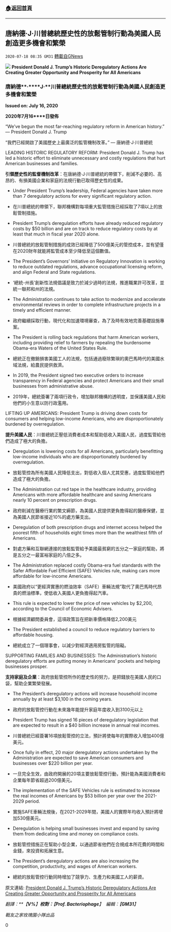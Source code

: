 ###  [:house:返回首頁](https://github.com/ourhimalayas/txt)
---

## 唐納德·J·川普總統歷史性的放鬆管制行動為美國人民創造更多機會和繁榮
`2020-07-18 08:35 GM31` [轉載自GNews](https://gnews.org/zh-hant/268478/)

![](https://s3.amazonaws.com/gnews-media-offload/wp-content/uploads/2020/07/18081756/%E5%9B%BE%E7%89%87-14.png)
**President Donald J. Trump’s Historic Deregulatory Actions Are Creating Greater Opportunity and Prosperity for All Americans**

### **唐納德****·****J·****川普總統歷史性的放鬆管制行動為美國人民創造更多機會和繁榮**

**Issued on: July 16, 2020**

**2020****年****7****月****16****日發佈**

“We’ve begun the most far-reaching regulatory reform in American history.” — President Donald J. Trump

“我們已經開啟了美國歷史上最廣泛的監管機制改革。” — 唐納德·J·川普總統

LEADING HISTORIC REGULATORY REFORM: President Donald J. Trump has led a historic effort to eliminate unnecessary and costly regulations that hurt American businesses and families.

**引領歷史性的監督機制改革**：在唐納德·J·川普總統的帶領下，削減不必要的、高昂的、有損美國企業和家庭的法規行動已取得歷史性的成果。

- Under President Trump’s leadership, Federal agencies have taken more than 7 deregulatory actions for every significant regulatory action.


- 在川普總統的帶領下，聯邦機構對每項重大監管措施已經採取了7項以上的放鬆管制措施。


- President Trump’s deregulation efforts have already reduced regulatory costs by $50 billion and are on track to reduce regulatory costs by at least that much in fiscal year 2020 alone.


- 川普總統的放鬆管制措施的成效已經降低了500億美元的管控成本，並有望僅在2020財年就能將監管成本至少降低至這個數值。


- The President’s Governors’ Initiative on Regulatory Innovation is working to reduce outdated regulations, advance occupational licensing reform, and align Federal and State regulations.


- ‘總統-州長’創新性法規倡議是致力於減少過時的法規，推進職業許可改革，並統一聯邦和州的法規。


- The Administration continues to take action to modernize and accelerate environmental reviews in order to complete infrastructure projects in a timely and efficient manner.


- 政府繼續採取行動，現代化和加速環境審查，為了及時有效地完善基礎設施專案。


- The President is rolling back regulations that harm American workers, including providing relief to farmers by repealing the burdensome Obama-era Waters of the United States Rule.


- 總統正在撤銷損害美國工人的法規，包括通過廢除繁瑣的奧巴馬時代的美國水域法規，給農民提供救濟。


- In 2019, the President signed two executive orders to increase transparency in Federal agencies and protect Americans and their small businesses from administrative abuse.


- 2019年，總統簽署了兩項行政令，增加聯邦機構的透明度，並保護美國人民和他們的小生意以防行政濫用。


LIFTING UP AMERICANS: President Trump is driving down costs for consumers and helping low-income Americans, who are disproportionately burdened by overregulation.

**提升美國人民**：川普總統正壓低消費者成本和幫助低收入美國人民，過度監管給他們造成了極大的負擔。

- Deregulation is lowering costs for all Americans, particularly benefitting low-income individuals who are disproportionately burdened by overregulation.


- 放鬆管控為所有美國人民降低支出，對低收入個人尤其受惠，過度監管給他們造成了極大的負擔。


- The Administration cut red tape in the healthcare industry, providing Americans with more affordable healthcare and saving Americans nearly 10 percent on prescription drugs.


- 政府削減在醫療行業的繁文縟節，為美國人民提供更負擔得起的醫療保健，並為美國人民節省接近10%的處方藥支出。


- Deregulation of both prescription drugs and internet access helped the poorest fifth of households eight times more than the wealthiest fifth of Americans.


- 對處方藥和互聯網連接的放鬆監管給予美國最貧窮的五分之一家庭的幫助，將是五分之一最富裕家庭的八倍之多。


- The Administration replaced costly Obama-era fuel standards with the Safer Affordable Fuel Efficient (SAFE) Vehicles rule, making cars more affordable for low-income Americans.


- 美國政府以“更經濟實惠的燃油效率（SAFE）車輛法規”取代了奧巴馬時代昂貴的燃油標準，使低收入美國人更負擔得起汽車。


- This rule is expected to lower the price of new vehicles by $2,200, according to the Council of Economic Advisers.


- 根據經濟顧問委員會，這項政策旨在把新車價格降低2,200美元


- The President established a council to reduce regulatory barriers to affordable housing.


- 總統成立了一個理事會，以減少對經濟適用房監管的阻礙。


SUPPORTING FAMILIES AND BUSINESSES: The Administration’s historic deregulatory efforts are putting money in Americans’ pockets and helping businesses prosper.

**支持家庭及企業**：政府放鬆管控所作的歷史性的努力，是把錢放在美國人民的口袋，幫助企業繁榮發展。

- The President’s deregulatory actions will increase household income annually by at least $3,100 in the coming years.


- 政府的放鬆管控行動在未來幾年能提升家庭年度收入到3100元以上


- President Trump has signed 16 pieces of deregulatory legislation that are expected to result in a $40 billion increase in annual real incomes.


- 川普總統已經簽署16項放鬆管控的立法，預計將使每年的實際收入增加400億美元。


- Once fully in effect, 20 major deregulatory actions undertaken by the Administration are expected to save American consumers and businesses over $220 billion per year.


- 一旦完全生效，由政府開展的20項主要放鬆管控行動，預計能為美國消費者和企業每年節省超過200億美元。


- The implementation of the SAFE Vehicles rule is estimated to increase the real incomes of Americans by $53 billion per year over the 2021-2029 period.


- 實施SAFE車輛法規後，在2021-2029年間，美國人的實際年均收入預計將增加530億美元。


- Deregulation is helping small businesses invest and expand by saving them from dedicating time and money on compliance costs.


- 放鬆管控措施正在幫助小型企業，以通過節省他們在合規成本所花費的時間和金錢，來投資和拓展生意。


- The President’s deregulatory actions are also increasing the competition, productivity, and wages of American workers.
- 總統的放鬆管控行動同時增加了競爭力、生產力和美國工人的薪資。


原文連結: [President Donald J. Trump’s Historic Deregulatory Actions Are Creating Greater Opportunity and Prosperity for All Americans](https://www.whitehouse.gov/briefings-statements/president-donald-j-trumps-historic-deregulatory-actions-creating-greater-opportunity-prosperity-americans/)

*翻譯：**【**V%**】**校對：**【**Prof. Bacteriophage**】*  *編輯：【**GM31**】*

*戰友之家玫瑰園小隊出品*

0

